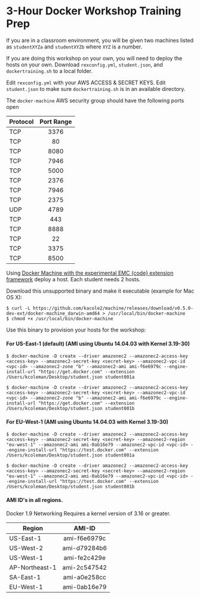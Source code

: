 3-Hour Docker Workshop Training Prep
====================================

If you are in a classroom environment, you will be given two machines listed as `studentXYZa` and `studentXYZb` where `XYZ` is a number.

If you are doing this workshop on your own, you will need to deploy the hosts on your own. Download `rexconfig.yml`, `student.json`, and `dockertraining.sh` to a local folder.

Edit `rexconfig.yml` with your AWS ACCESS & SECRET KEYS. Edit `student.json` to make sure `dockertraining.sh` is in an available directory. 

The `docker-machine` AWS security group should have the following ports open

| Protocol | Port Range
| ---------|:----------:|
| TCP      | 3376       |
| TCP      | 80         |
| TCP      | 8080       |
| TCP      | 7946       |
| TCP      | 5000       |
| TCP      | 2376       |
| TCP      | 7946       |
| TCP      | 2375       |
| UDP      | 4789       |
| TCP      | 443        |
| TCP      | 8888       |
| TCP      | 22         |
| TCP      | 3375       |
| TCP      | 8500       |

Using [Docker Machine with the experimental EMC {code} extension framework](http://blog.emccode.com/2015/09/26/make-docker-machine-do-anything-with-our-experimental-extensions/) deploy a host. Each student needs 2 hosts. 

Download this unsupported binary and make it executable (example for Mac OS X):
```
$ curl -L https://github.com/kacole2/machine/releases/download/v0.5.0-dev-ext/docker-machine_darwin-amd64 > /usr/local/bin/docker-machine
$ chmod +x /usr/local/bin/docker-machine
```

Use this binary to provision your hosts for the workshop:

#### For US-East-1 (default) (AMI using Ubuntu 14.04.03 with Kernel 3.19-30)
```
$ docker-machine -D create --driver amazonec2 --amazonec2-access-key <access-key> --amazonec2-secret-key <secret-key> --amazonec2-vpc-id <vpc-id> --amazonec2-zone "b" --amazonec2-ami ami-f6e6979c --engine-install-url "https://get.docker.com" --extension /Users/kcoleman/Desktop/student.json student001a

$ docker-machine -D create --driver amazonec2 --amazonec2-access-key <access-key> --amazonec2-secret-key <secret-key> --amazonec2-vpc-id <vpc-id> --amazonec2-zone "b" --amazonec2-ami ami-f6e6979c --engine-install-url "https://get.docker.com" --extension /Users/kcoleman/Desktop/student.json student001b
```

#### For EU-West-1 (AMI using Ubuntu 14.04.03 with Kernel 3.19-30)
```
$ docker-machine -D create --driver amazonec2 --amazonec2-access-key <access-key> --amazonec2-secret-key <secret-key> --amazonec2-region "eu-west-1" --amazonec2-ami ami-0ab16e79 --amazonec2-vpc-id <vpc-id> --engine-install-url "https://test.docker.com" --extension /Users/kcoleman/Desktop/student.json student001a

$ docker-machine -D create --driver amazonec2 --amazonec2-access-key <access-key> --amazonec2-secret-key <secret-key> --amazonec2-region "eu-west-1" --amazonec2-ami ami-0ab16e79 --amazonec2-vpc-id <vpc-id> --engine-install-url "https://test.docker.com" --extension /Users/kcoleman/Desktop/student.json student001b
```

#### AMI ID's in all regions.
Docker 1.9 Networking Requires a kernel version of 3.16 or greater.

| Region             | AMI-ID           
| -------------------|:------------:|
| US-East-1          | ami-f6e6979c |
| US-West-2          | ami-d79284b6 | 
| US-West-1          | ami-fe2c429e | 
| AP-Northeast-1     | ami-2c547542 |
| SA-East-1          | ami-a0e258cc | 
| EU-West-1          | ami-0ab16e79 | 
